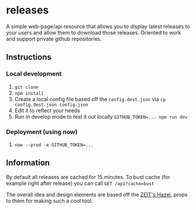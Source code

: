 # releases

A simple web-page/api resource that allows you to display latest releases to your users and allow them to download those releases. Oriented to work and support private github repositories.

## Instructions

### Local development

1. `git clone`
2. `npm install`
3. Create a local config file based off the `config.dest.json` via `cp config.dest.json config.json`
4. Edit it to reflect your needs
5. Run in develop mode to test it out locally `GITHUB_TOKEN=... npm run dev`

### Deployment (using now)

1. `now --prod -e GITHUB_TOKEN=...`

## Information

By default all releases are cached for 15 minutes. To bust cache (for example right after release) you can call `GET /api?cache=bust`

The overall idea and design elements are based off the [ZEIT's Hazel](https://github.com/zeit/hazel/), props to them for making such a cool tool.

